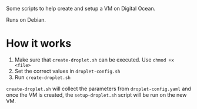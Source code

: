 Some scripts to help create and setup a VM on Digital Ocean.

Runs on Debian.

# How it works

1. Make sure that `create-droplet.sh` can be executed. Use `chmod +x <file>`
2. Set the correct values in `droplet-config.sh`
3. Run `create-droplet.sh`

`create-droplet.sh` will collect the parameters from `droplet-config.yaml` and
once the VM is created, the `setup-droplet.sh` script will be run on the new VM.
